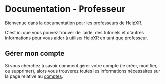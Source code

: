 # Documentation - Professeur

Bienvenue dans la documentation pour les professeurs de HelpXR.

C'est ici que vous pouvez trouver de l'aide, des tutoriels et d'autres informations pour vous aider à utiliser HelpXR en tant que professeur.

## Gérer mon compte

Si vous cherchez à savoir comment gérer votre compte (le créer, modifier, ou supprimer),
alors vous trouverez toutes les informations nécessaires sur la page relative au [comptes](./account.md).